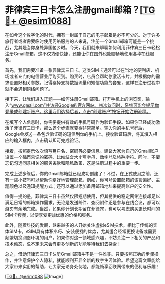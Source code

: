 # 菲律宾三日卡怎么注册gmail邮箱？[[TG💪+ @esim1088](https://t.me/s/esim1088)]

在如今这个数字化的时代，拥有一封属于自己的电子邮箱是必不可少的。对于许多旅行者或者需要临时使用网络服务的人来说，注册一个Gmail邮箱可能是一个挑战，尤其是当你身处异国他乡时。今天，我们就来聊聊如何利用菲律宾三日卡轻松注册Gmail邮箱，这不仅方便快捷，还能让你在国外也能顺畅地使用各种在线服务。

首先，我们需要准备一张菲律宾三日卡。这类SIM卡通常可以在当地的便利店、机场或者专门的电信营业厅购买到。购买时，店员会帮助你激活卡片，并根据你的需求设置好相关参数。记得选择支持数据流量和短信功能的套餐，这样在注册过程中就不会遇到网络问题了。

接下来，让我们进入正题——如何注册Gmail邮箱。打开手机上的浏览器，输入“www.gmail.com”并访问Google的官方网站。初次访问时，系统可能会提示你登录或创建新账户。这里我们选择后者，点击“创建账户”按钮开始注册流程。

在填写个人信息时，你需要提供有效的手机号码作为验证手段。如果你已经成功激活了菲律宾三日卡，那么这个步骤就变得非常简单。输入你的手机号码后，Google会发送一条包含验证码的短信到你的手机上。接收验证码后，将其填入相应的输入框内，点击确认即可完成验证。

接着，按照提示依次填写用户名、密码等必要信息。建议大家为自己的Gmail账户设置一个强而易记的密码，比如结合大小写字母、数字以及特殊字符。同时，不要忘记勾选同意相关的服务条款和隐私政策，这是注册过程中的重要一步。

完成上述步骤后，你的Gmail邮箱就已经成功创建了！不过，在正式使用之前，还有一些小技巧可以帮助你更好地管理邮箱。例如，你可以设置邮箱的语言偏好、主题颜色以及通知提醒方式；还可以通过添加备用邮箱地址来提高账户的安全性。

值得一提的是，菲律宾三日卡虽然仅限短期使用，但其提供的稳定网络连接却足以满足日常的邮箱操作需求。无论是发送邮件、查阅附件还是参与在线会议，都可以游刃有余地完成。当然，如果你计划长期留在菲律宾，也可以考虑购买更长时间的SIM卡套餐，以便享受更加优惠的价格和服务。

此外，随着科技的发展，越来越多的人开始关注虚拟eSIM技术。相比于传统的实体SIM卡，eSIM具有体积小巧、安装便捷的优势，尤其适合经常更换设备或需要频繁切换网络环境的用户。如果你对这一领域感兴趣，不妨关注一下相关的产品和技术动态，说不定未来会有更多创新的功能等待我们去探索！

总之，借助菲律宾三日卡注册Gmail邮箱并不是一件难事。只要按照正确的步骤操作，并注意保护个人隐私，就能顺利开启全新的数字生活体验。希望这篇文章能给大家带来实用的帮助，让大家无论身处何地，都能畅享互联网带来的便利与乐趣！

[[TG💪+ @esim1088](https://t.me/s/esim1088) ![Image](https://i.postimg.cc/4NQfJmqS/Snipaste-2025-05-13-00-14-12.png)]